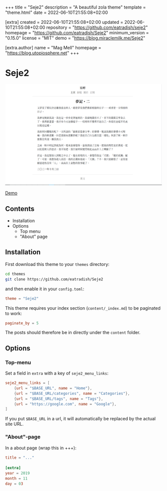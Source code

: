 
+++
title = "Seje2"
description = "A beautiful zola theme"
template = "theme.html"
date = 2022-06-10T21:55:08+02:00

[extra]
created = 2022-06-10T21:55:08+02:00
updated = 2022-06-10T21:55:08+02:00
repository = "https://github.com/eatradish/seje2"
homepage = "https://github.com/eatradish/Seje2"
minimum_version = "0.15.0"
license = "MIT"
demo = "https://blog.miraclemilk.me/Seje2"

[extra.author]
name = "Mag Mell"
homepage = "https://blog.utopiosphere.net"
+++        

# Seje2

![screenshot](screenshot.png)

[Demo](https://eatradish.github.io/Seje2)

## Contents

- Installation
- Options
  - Top menu
  - "About" page

## Installation
First download this theme to your `themes` directory:

```bash
cd themes
git clone https://github.com/eatradish/Seje2
```
and then enable it in your `config.toml`:

```toml
theme = "Seje2"
```

This theme requires your index section (`content/_index.md`) to be paginated to work:

```toml
paginate_by = 5
```

The posts should therefore be in directly under the `content` folder.

## Options

### Top-menu
Set a field in `extra` with a key of `seje2_menu_links`:

```toml
seje2_menu_links = [
    {url = "$BASE_URL", name = "Home"},
    {url = "$BASE_URL/categories", name = "Categories"},
    {url = "$BASE_URL/tags", name = "Tags"},
    {url = "https://google.com", name = "Google"},
]
```

If you put `$BASE_URL` in a url, it will automatically be replaced by the actual
site URL.

### "About"-page

In a about page (wrap this in +++):

```toml
title = "..."

[extra]
year = 2019
month = 11
day = 03
```

        